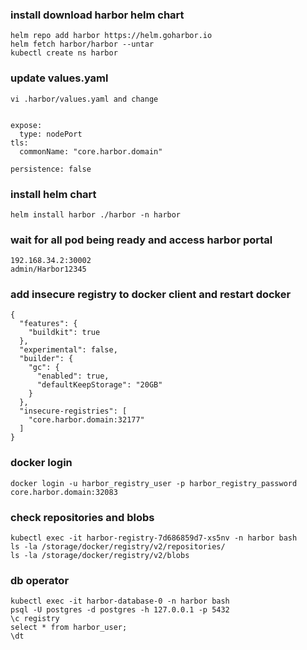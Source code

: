 ### install download harbor helm chart
```
helm repo add harbor https://helm.goharbor.io
helm fetch harbor/harbor --untar
kubectl create ns harbor
```
### update values.yaml
```
vi .harbor/values.yaml and change


expose:
  type: nodePort
tls:
  commonName: "core.harbor.domain"

persistence: false
```
### install helm chart
```
helm install harbor ./harbor -n harbor
```
### wait for all pod being ready and access harbor portal
```
192.168.34.2:30002
admin/Harbor12345
```
### add insecure registry to docker client and restart docker
```
{
  "features": {
    "buildkit": true
  },
  "experimental": false,
  "builder": {
    "gc": {
      "enabled": true,
      "defaultKeepStorage": "20GB"
    }
  },
  "insecure-registries": [
    "core.harbor.domain:32177"
  ]
}
```
### docker login
```
docker login -u harbor_registry_user -p harbor_registry_password core.harbor.domain:32083
```
### check repositories and blobs
```
kubectl exec -it harbor-registry-7d686859d7-xs5nv -n harbor bash
ls -la /storage/docker/registry/v2/repositories/
ls -la /storage/docker/registry/v2/blobs
```
### db operator
```
kubectl exec -it harbor-database-0 -n harbor bash
psql -U postgres -d postgres -h 127.0.0.1 -p 5432
\c registry
select * from harbor_user;
\dt

```